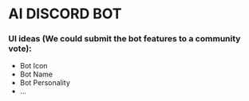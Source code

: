 # AI DISCORD BOT

### UI ideas (We could submit the bot features to a community vote):
- Bot Icon
- Bot Name
- Bot Personality
- ...